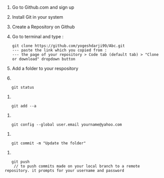 ﻿1. Go to Github.com and sign up
 1. Install Git in your system
 1. Create a Repository on Github
 1. Go to terminal and type :
 
        git clone https://github.com/yogeshdarji99/Abc.git 
        --- paste the link which you copied from :        
        --- the page of your repository > Code tab (default tab) > "Clone or download" dropdown button 
 
1. Add a folder to your respository
1. 

       git status 
1.

       git add --a 
1. 

       git config --global user.email yourname@yahoo.com
1. 

       git commit -m "Update the folder" 
1.

       git push
        // to push commits made on your local branch to a remote repository. it prompts for your username and password
 
